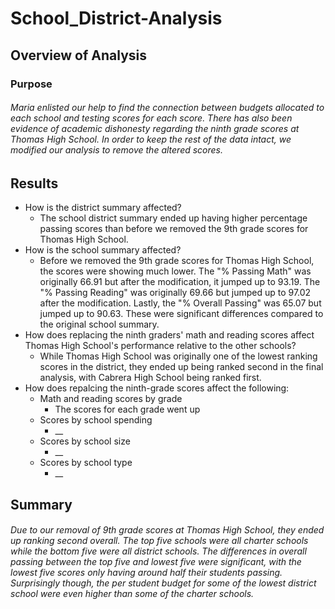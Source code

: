 # School_District-Analysis
## Overview of Analysis
### Purpose
###### Maria enlisted our help to find the connection between budgets allocated to each school and testing scores for each score. There has also been evidence of academic dishonesty regarding the ninth grade scores at Thomas High School. In order to keep the rest of the data intact, we modified our analysis to remove the altered scores.
## Results
* How is the district summary affected?
    * The school district summary ended up having higher percentage passing scores than before we removed the 9th grade scores for Thomas High School.
* How is the school summary affected?
    * Before we removed the 9th grade scores for Thomas High School, the scores were showing much lower. The "% Passing Math" was originally 66.91 but after the modification, it jumped up to 93.19. The "% Passing Reading" was originally 69.66 but jumped up to 97.02 after the modification. Lastly, the "% Overall Passing" was 65.07 but jumped up to 90.63. These were significant differences compared to the original school summary.
* How does replacing the ninth graders' math and reading scores affect Thomas High School's performance relative to the other schools?
    * While Thomas High School was originally one of the lowest ranking scores in the district, they ended up being ranked second in the final analysis, with Cabrera High School being ranked first.
* How does repalcing the ninth-grade scores affect the following: 
    * Math and reading scores by grade
        * The scores for each grade went up
    * Scores by school spending
        * __
    * Scores by school size 
        * __
    * Scores by school type
        * __
## Summary
###### Due to our removal of 9th grade scores at Thomas High School, they ended up ranking second overall. The top five schools were all charter schools while the bottom five were all district schools. The differences in overall passing between the top five and lowest five were significant, with the lowest five scores only having around half their students passing. Surprisingly though, the per student budget for some of the lowest district school were even higher than some of the charter schools.


